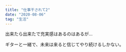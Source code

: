 ```yaml
---
title: "仕事干されて2"
date: "2020-08-06"
tag: "生活"
---
```


出来たら出来たで充実感はあるのはあるが…

ギターと一緒で、未来は来ると信じてやり続けるしかない。